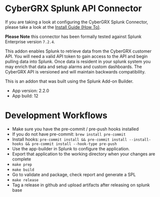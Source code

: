 # CyberGRX Splunk API Connector

If you are taking a look at configuring the CyberGRX Splunk Connector, please take a look at the [Install Guide (How To)](./HOW-TO.md).

**Please Note** this connector has been formally tested against Splunk Enterprise version `7.2.4`.

This addon enables Splunk to retrieve data from the CyberGRX customer API.  You will need a valid API token to gain access to the API and begin pulling data into Splunk.  Once data is resident in your splunk system you may enrich that data and setup alarms and custom dashboards.  The CyberGRX API is versioned and will maintain backwards compatibility.

This is an addon that was built using the Splunk Add-on Builder.
- App version: 2.2.0
- App build: 12

# Development Workflows
- Make sure you have the pre-commit / pre-push hooks installed
 - If you do not have pre-commit: `brew install pre-commit`
 - Install hooks: `pre-commit install && pre-commit install --install-hooks && pre-commit install --hook-type pre-push`
- Use the app-builder in Splunk to configure the application.
- Export that application to the working directory when your changes are complete
- `make prep`
- `make build`
- Go to validate and package, check report and generate a SPL
- `make release`
- Tag a release in github and upload artifacts after releasing on splunk base
